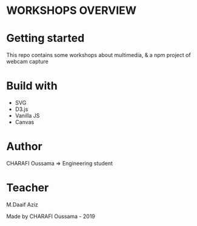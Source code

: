 # WORKSHOPS OVERVIEW


# Getting started
This repo contains some workshops about multimedia, & a npm project of webcam capture

# Build with
* SVG
* D3.js
* Vanilla JS
* Canvas

# Author
CHARAFI Oussama => Engineering student

# Teacher
M.Daaif Aziz

Made by CHARAFI Oussama - 2019

